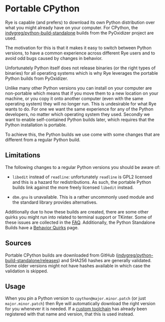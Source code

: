 # Portable CPython

Rye is capable (and prefers) to download its own Python distribution over what
you might already have on your computer.  For CPython, the
[indygreg/python-build-standalone](https://github.com/indygreg/python-build-standalone)
builds from the PyOxidizer project are used.

The motivation for this is that it makes it easy to switch between Python
versions, to have a common experience across different Rye users and to
avoid odd bugs caused by changes in behavior.

Unfortunately Python itself does not release binaries (or the right types of
binaries) for all operating systems which is why Rye leverages the portable
Python builds from PyOxidizer.

Unlike many other Python versions you can install on your computer are
non-portable which means that if you move them to a new location on your
machine, or you copy it onto another computer (even with the same operating
system) they will no longer run.  This is undesirable for what Rye wants to do.
For one we want the same experience for any of the Python developers, no matter
which operating system they used.  Secondly we want to enable self-contained
Python builds later, which requires that the Python installation is portable.

To achieve this, the Python builds we use come with some changes that are
different from a regular Python build.

## Limitations

The following changes to a regular Python versions you should be aware of:

* `libedit` instead of `readline`: unfortunately `readline` is GPL2 licensed
  and this is a hazard for redistributions.  As such, the portable Python
  builds link against the more freely licensed `libedit` instead.

* `dbm.gnu` is unavailable.  This is a rather uncommonly used module and the
  standard library provides alternatives.

Additionally due to how these builds are created, there are some other quirks
you might run into related to terminal support or TKinter.  Some of these
issues are collected in the [FAQ](../faq.md).  Additionally, the Python
Standalone Builds have a [Behavior Quirks](https://gregoryszorc.com/docs/python-build-standalone/main/quirks.html)
page.

## Sources

Portable CPython builds are downloaded from GitHub
([indygreg/python-build-standalone/releases](https://github.com/indygreg/python-build-standalone/releases))
and SHA256 hashes are generally validated.  Some older versions might not
have hashes available in which case the validation is skipped.

## Usage

When you pin a Python version to `cpython@major.minor.patch` (or just
`major.minor.patch`) then Rye will automatically download the right version
for you whenever it is needed.  If a [custom toolchain](index.md#registering-toolchains) has already been registered with that name and
version, that this is used instead.
